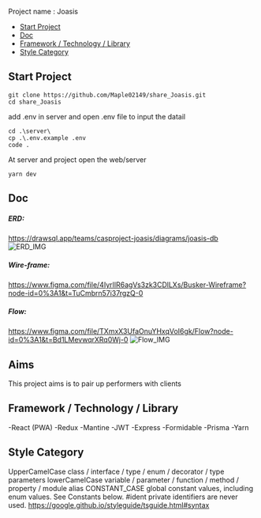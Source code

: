 Project name : Joasis
- [Start Project](#Start-Project)
- [Doc](##Doc)
- [Framework / Technology / Library](##Framework/Technology/Library)
- [Style Category](#Style-Category)

## Start Project
```
git clone https://github.com/Maple02149/share_Joasis.git
cd share_Joasis
```
add .env in server and open .env file to input the datail
```
cd .\server\
cp .\.env.example .env
code . 
```

At server and project open the web/server
```
yarn dev
```
## Doc
##### ERD: 
https://drawsql.app/teams/casproject-joasis/diagrams/joasis-db
![ERD_IMG](https://cdn.discordapp.com/attachments/830324564977778703/1085456027241156608/image.png)
 
##### Wire-frame: 
https://www.figma.com/file/4IyrIlR6agVs3zk3CDlLXs/Busker-Wireframe?node-id=0%3A1&t=TuCmbrn57i37rgzQ-0

##### Flow: 
https://www.figma.com/file/TXmxX3UfaOnuYHxqVoI6gk/Flow?node-id=0%3A1&t=Bd1LMevwqrXRq0Wj-0
![Flow_IMG](https://cdn.discordapp.com/attachments/830324564977778703/1085456831050166372/image.png)

## Aims
This project aims is to  pair up performers with clients

## Framework / Technology / Library
-React (PWA)
-Redux
-Mantine
-JWT
-Express
-Formidable 
-Prisma
-Yarn

## Style Category
UpperCamelCase class / interface / type / enum / decorator / type parameters
lowerCamelCase variable / parameter / function / method / property / module alias
CONSTANT_CASE global constant values, including enum values. See Constants below.
#ident private identifiers are never used.
https://google.github.io/styleguide/tsguide.html#syntax
